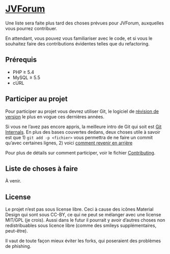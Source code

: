 # [JVForum](http://jvforum.fr/)

Une liste sera faite plus tard des choses prévues pour JVForum, auxquelles vous pourrez contribuer.

En attendant, vous pouvez vous familiariser avec le code, et si vous le souhaitez faire des contributions évidentes telles que du refactoring.

## Prérequis

- PHP ≥ 5.4
- MySQL ≥ 5.5
- cURL

## Participer au projet

Pour participer au projet vous devrez utiliser Git, le logiciel de [révision de version](http://stackoverflow.com/questions/1408450/why-should-i-use-version-control) le plus en vogue ces dernières années.

Si vous ne l’avez pas encore appris, la meilleure intro de Git qui soit est [Git Internals](https://github.com/pluralsight/git-internals-pdf/releases). En plus des bases couvertes dedans, deux choses utile à savoir est que 1) `git add -p <fichier>` vous permettra de ne faire un commit qu’avec certaines lignes, 2) voici [comment revenir en arrière](http://stackoverflow.com/questions/927358/how-to-undo-the-last-commit)

Pour plus de détails sur comment participer, voir le fichier [Contributing](Contributing.md).

## Liste de choses à faire

À venir.

## License

Le projet n’est pas sous license libre. Ceci à cause des icônes Material Design qui sont sous CC-BY, ce qui ne peut se mélanger avec une license MIT/GPL (je crois). Aussi dans le futur il pourrait y avoir d’autres choses non redistribuables sous licence libre (comme des smileys supplémentaires, peut-être).

Il vaut de toute façon mieux éviter les forks, qui poseraient des problèmes de phishing.
